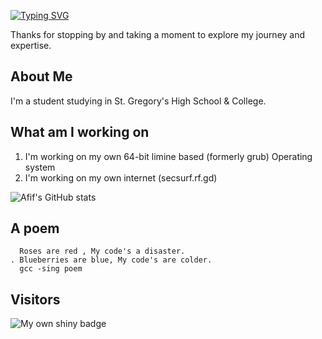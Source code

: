 [![Typing SVG](https://readme-typing-svg.demolab.com?font=FIRA+CODE&pause=1000&background=01322000&width=435&lines=Hey+there%2C%F0%9F%91%8B;I'm+Afif)](https://git.io/typing-svg)

Thanks for stopping by and taking a moment to explore my journey and expertise.

## About Me

  I'm a student studying in St. Gregory's High School & College.

## What am I working on
   1. I'm working on my own 64-bit limine based (formerly grub) Operating system
   2. I'm working on my own internet (secsurf.rf.gd)


![Afif's GitHub stats](https://github-readme-stats.vercel.app/api?username=afifafifafifafifali&show_icons=true&theme=radical)
    
## A poem
```
  Roses are red , My code's a disaster.
. Blueberries are blue, My code's are colder.
  gcc -sing poem

```

## Visitors
  <img  alt='My own shiny badge'  src="https://badge-counter.vercel.app/api/badgecounter?user=afifafifafifafifali&height=60&text_color=%23FFFFFF"/>
